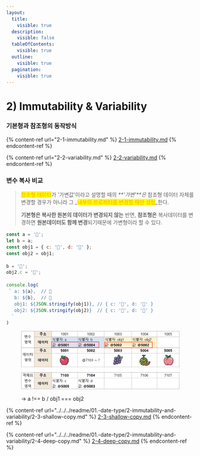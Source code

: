 ```yaml
---
layout:
  title:
    visible: true
  description:
    visible: false
  tableOfContents:
    visible: true
  outline:
    visible: true
  pagination:
    visible: true
---
```


# 2) Immutability & Variability

### 기본형과 참조형의  동작방식

{% content-ref url="2-1-immutability.md" %}
[2-1-immutability.md](2-1-immutability.md)
{% endcontent-ref %}

{% content-ref url="2-2-variability.md" %}
[2-2-variability.md](2-2-variability.md)
{% endcontent-ref %}



### 변수 복사 비교

> <mark style="color:orange;">참조형 데이터</mark>가 '가변값'이라고 설명할 때의 _**'가변'**은_ 참조형 데이터 자체를 변경할 경우가 아니라 그 _<mark style="color:orange;background-color:yellow;">내부의 프로퍼티를 변경할 때만 성립</mark>_한다.
>
> **기본형은 복사한 원본의 데이터가 변경되지 않는** 반면, **참조형은** 복사데이터를 변경하면 **원본데이터도 함께 변경**되기때문에 가변형이라 할 수 있다.

```javascript
const a = '🍎';
let b = a;
const obj1 = { c: '🍎', d: '🍇' };
const obj2 = obj1;

b = '🍈';
obj2.c = '🍑';

console.log(
 ` a: ${a},  // 🍎
   b: ${b},  // 🍈
   obj1: ${JSON.stringify(obj1)}, // { c: '🍑', d: '🍇' }
   obj2: ${JSON.stringify(obj2)}  // { c: '🍑', d: '🍇' }
  `
)
```

<div align="left">

<figure><img src="../../../.gitbook/assets/2023-12-14 16 32 15 (4).png" alt="" width="563"><figcaption><p>→ a !== b   /  obj1 === obj2</p></figcaption></figure>

</div>

{% content-ref url="../../../readme/01.-date-type/2-immutability-and-variability/2-3-shallow-copy.md" %}
[2-3-shallow-copy.md](../../../readme/01.-date-type/2-immutability-and-variability/2-3-shallow-copy.md)
{% endcontent-ref %}

{% content-ref url="../../../readme/01.-date-type/2-immutability-and-variability/2-4-deep-copy.md" %}
[2-4-deep-copy.md](../../../readme/01.-date-type/2-immutability-and-variability/2-4-deep-copy.md)
{% endcontent-ref %}

